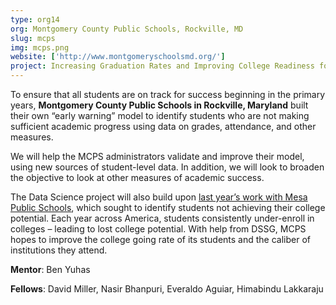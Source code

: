 ```yaml
---
type: org14
org: Montgomery County Public Schools, Rockville, MD
slug: mcps
img: mcps.png
website: ['http://www.montgomeryschoolsmd.org/']
project: Increasing Graduation Rates and Improving College Readiness for High School Students
---
```


To ensure that all students are on track for success beginning in the primary years, **Montgomery County Public Schools in Rockville, Maryland** built their own “early warning” model to identify students who are not making sufficient academic progress using data on grades, attendance, and other measures.
 
We will help the MCPS administrators validate and improve their model, using new sources of student-level data. In addition, we will look to broaden the objective to look at other measures of academic success.
 
The Data Science project will also build upon [last year’s work with Mesa Public Schools](http://dssg.uchicago.edu/2014/01/16/mesa-undermining-undermatching.html), which sought to identify students not achieving their college potential. Each year across America, students consistently under-enroll in colleges – leading to lost college potential. With help from DSSG, MCPS hopes to improve the college going rate of its students and the caliber of institutions they attend.

**Mentor**: Ben Yuhas

**Fellows**: David Miller, Nasir Bhanpuri, Everaldo Aguiar, Himabindu Lakkaraju